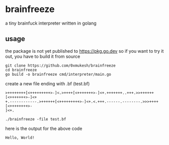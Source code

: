 # brainfreeze

a tiny brainfuck interpreter written in golang

## usage

the package is not yet published to https://pkg.go.dev so if you want to try it out, you have to build it from source

```
git clone https://github.com/0xmukesh/brainfreeze
cd brainfreeze
go build -o brainfreeze cmd/interpreter/main.go
```

create a new file ending with .bf (test.bf)

```
>++++++++[<+++++++++>-]<.>++++[<+++++++>-]<+.+++++++..+++.>>++++++[<+++++++>-]<+
+.------------.>++++++[<+++++++++>-]<+.<.+++.------.--------.>>>++++[<++++++++>-
]<+.
```

```
./brainfreeze -file test.bf
```

here is the output for the above code

```
Hello, World!
```

